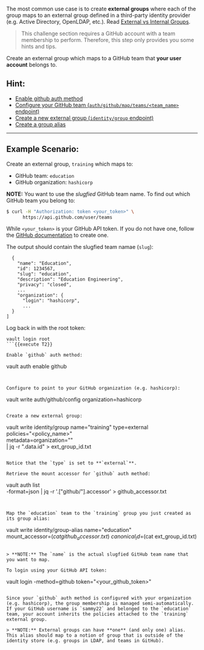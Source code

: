 The most common use case is to create **external groups** where each of the group maps to an external group defined in a third-party identity provider (e.g. Active Directory, OpenLDAP, etc.).  Read [External vs Internal Groups](https://www.vaultproject.io/docs/secrets/identity/index.html#external-vs-internal-groups).

>This challenge section requires a GitHub account with a team membership to perform. Therefore, this step only provides you some hints and tips.

Create an external group which maps to a GitHub team that **your user account** belongs to.  

## Hint:

- [Enable github auth method](https://www.vaultproject.io/intro/getting-started/authentication.html#auth-methods)
- [Configure your GitHub team (`auth/github/map/teams/<team_name>` endpoint)](https://www.vaultproject.io/docs/auth/github.html#configuration)
- [Create a new external group (`identity/group` endpoint)](https://www.vaultproject.io/api/secret/identity/group.html)
- [Create a group alias](https://www.vaultproject.io/api/secret/identity/group-alias.html)

----

## Example Scenario:

Create an external group, `training` which maps to:

- GitHub team: `education`
- GitHub organization: `hashicorp`

**NOTE:** You want to use the _slugfied_ GitHub team name. To find out which GitHub team you belong to:

```bash
$ curl -H "Authorization: token <your_token>" \
      https://api.github.com/user/teams
```

While `<your_token>` is your GitHub API token.  If you do not have one, follow the [GitHub documentation](https://help.github.com/articles/creating-a-personal-access-token-for-the-command-line/) to create one.

The output should contain the slugfied team namae (`slug`):

```
  {
    "name": "Education",
    "id": 1234567,
    "slug": "education",
    "description": "Education Engineering",
    "privacy": "closed",
    ...
    "organization": {
      "login": "hashicorp",
      ...
  }
]
```

Log back in with the root token:

```
vault login root
```{{execute T2}}

Enable `github` auth method:

```
vault auth enable github
```{{execute T2}}


Configure to point to your GitHub organization (e.g. hashicorp):

```
vault write auth/github/config organization=hashicorp
```

Create a new external group:

```
vault write identity/group name="training" type=external \
       policies="<policy_name>" \
       metadata=organization="<organization>" \
       | jq -r ".data.id" > ext_group_id.txt
```

Notice that the `type` is set to **`external`**.

Retrieve the mount accessor for `github` auth method:

```
vault auth list \
    -format=json | jq -r '.["github/"].accessor' > github_accessor.txt
```{{execute T2}}


Map the `education` team to the `training` group you just created as its group alias:

```
vault write identity/group-alias name="education" \
       mount_accessor=$(cat github_accessor.txt) \
       canonical_id=$(cat ext_group_id.txt)
```{{execute T2}}

> **NOTE:** The `name` is the actual slugfied GitHub team name that you want to map.

To login using your GitHub API token:

```
vault login -method=github token="<your_github_token>"
```

Since your `github` auth method is configured with your organization (e.g. hashicorp), the group membership is managed semi-automatically. If your GitHub username is `sammy22` and belonged to the `education` team, your account inherits the policies attached to the `training` external group.

> **NOTE:** External groups can have **one** (and only one) alias. This alias should map to a notion of group that is outside of the identity store (e.g. groups in LDAP, and teams in GitHub).
